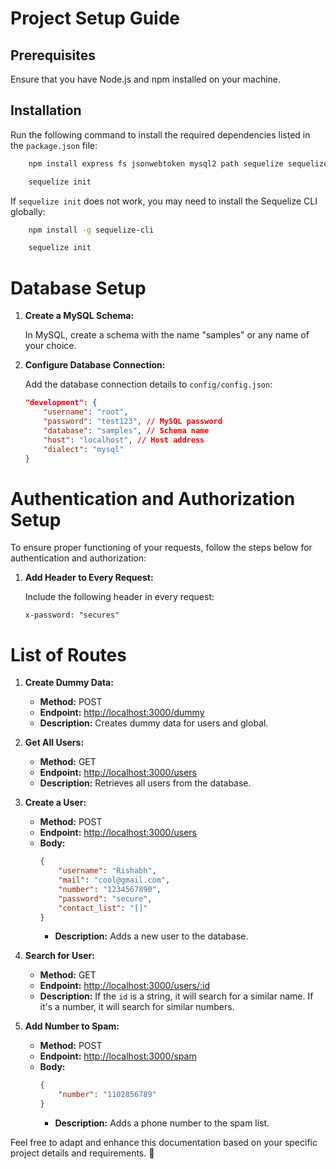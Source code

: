 
# Project Setup Guide

## Prerequisites

Ensure that you have Node.js and npm installed on your machine.

## Installation

Run the following command to install the required dependencies listed in the `package.json` file:

```bash
	npm install express fs jsonwebtoken mysql2 path sequelize sequelize-cli dotenv
```
```bash
	sequelize init
```
If `sequelize init` does not work, you may need to install the Sequelize CLI globally:
```bash
	npm install -g sequelize-cli
```
```bash
	sequelize init
```
# Database Setup

1. **Create a MySQL Schema:**

   In MySQL, create a schema with the name "samples" or any name of your choice.

2. **Configure Database Connection:**

	  Add the database connection details to `config/config.json`:

   ```json
   "development": {
       "username": "root",
       "password": "test123", // MySQL password
       "database": "samples", // Schema name
       "host": "localhost", // Host address
       "dialect": "mysql"
   }
   ```
  # Authentication and Authorization Setup

To ensure proper functioning of your requests, follow the steps below for authentication and authorization:

1. **Add Header to Every Request:**

   Include the following header in every request:

   ```plaintext
   x-password: "secures"
	```
	
  


# List of Routes

1. **Create Dummy Data:**

   - **Method:** POST
   - **Endpoint:** [http://localhost:3000/dummy](http://localhost:3000/dummy)
   - **Description:** Creates dummy data for users and global.

2. **Get All Users:**

   - **Method:** GET
   - **Endpoint:** [http://localhost:3000/users](http://localhost:3000/users)
   - **Description:** Retrieves all users from the database.

3. **Create a User:**

   - **Method:** POST
   - **Endpoint:** [http://localhost:3000/users](http://localhost:3000/users)
   - **Body:**
     ```json
     {
         "username": "Rishabh",
         "mail": "cool@gmail.com",
         "number": "1234567890",
         "password": "secure",
         "contact_list": "[]"
     }
     ```
     - **Description:** Adds a new user to the database.

4. **Search for User:**

   - **Method:** GET
   - **Endpoint:** [http://localhost:3000/users/:id](http://localhost:3000/users/:id)
   - **Description:** If the `id` is a string, it will search for a similar name. If it's a number, it will search for similar numbers.

5. **Add Number to Spam:**

   - **Method:** POST
   - **Endpoint:** [http://localhost:3000/spam](http://localhost:3000/spam)
   - **Body:**
     ```json
     {
         "number": "1102856789"
     }
     ```
     - **Description:** Adds a phone number to the spam list.

Feel free to adapt and enhance this documentation based on your specific project details and requirements.
